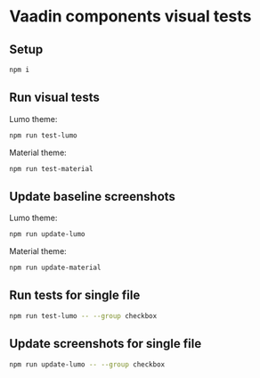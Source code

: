 # Vaadin components visual tests

## Setup

```sh
npm i
```

## Run visual tests

Lumo theme:

```sh
npm run test-lumo
```

Material theme:

```sh
npm run test-material
```

## Update baseline screenshots

Lumo theme:

```sh
npm run update-lumo
```

Material theme:

```sh
npm run update-material
```

## Run tests for single file

```sh
npm run test-lumo -- --group checkbox
```

## Update screenshots for single file

```sh
npm run update-lumo -- --group checkbox
```
